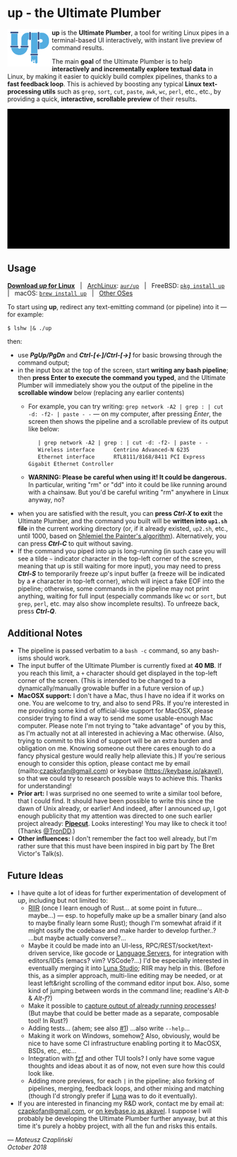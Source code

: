 # up - the Ultimate Plumber

<img align="left" width="20%" height="20%" src="logo.svg" />

**up** is the **Ultimate Plumber**, a tool for writing Linux pipes in a
terminal-based UI interactively, with instant live preview of command results.

The main **goal** of the Ultimate Plumber is to help **interactively and
incrementally explore textual data** in Linux, by making it easier to quickly
build complex pipelines, thanks to a **fast feedback loop**. This is achieved
by boosting any typical **Linux text-processing utils** such as `grep`, `sort`,
`cut`, `paste`, `awk`, `wc`, `perl`, etc., etc., by providing a quick,
**interactive, scrollable preview** of their results.

[![](up.gif)](https://asciinema.org/a/208538)

## Usage

**[Download *up* for Linux](https://github.com/akavel/up/releases/download/v0.3.2/up)**
&nbsp; | &nbsp; [ArchLinux](https://wiki.archlinux.org/index.php/Arch_User_Repository): [`aur/up`](https://aur.archlinux.org/packages/up/)
&nbsp; | &nbsp; FreeBSD: [`pkg install up`](https://www.freshports.org/textproc/up)
&nbsp; | &nbsp; macOS: [`brew install up`](https://formulae.brew.sh/formula/up)
&nbsp; | &nbsp; [Other OSes](https://github.com/akavel/up/releases)

To start using **up**, redirect any text-emitting command (or pipeline) into it
— for example:

    $ lshw |& ./up

then:

- use ***PgUp/PgDn*** and ***Ctrl-[←]/Ctrl-[→]*** for basic browsing through
  the command output;
- in the input box at the top of the screen, start **writing any bash
  pipeline**; then **press Enter to execute the command you typed**,
  and the Ultimate Plumber will immediately show you the output of
  the pipeline in the **scrollable window** below (replacing any
  earlier contents)
    - For example, you can try writing:
      `grep network -A2 | grep : | cut -d: -f2- | paste - -`
      — on my computer, after pressing *Enter*, the screen then shows
      the pipeline and a scrollable preview of its output like below:

             | grep network -A2 | grep : | cut -d: -f2- | paste - -
             Wireless interface      Centrino Advanced-N 6235
             Ethernet interface      RTL8111/8168/8411 PCI Express Gigabit Ethernet Controller

    - **WARNING: Please be careful when using it! It could be dangerous.**
      In particular, writing "rm" or "dd" into it could be like running around
      with a chainsaw. But you'd be careful writing "rm" anywhere in Linux
      anyway, no?
- when you are satisfied with the result, you can **press *Ctrl-X* to exit**
  the Ultimate Plumber, and the command you built will be **written into
  `up1.sh` file** in the current working directory (or, if it already existed,
  `up2.sh`, etc., until 1000, based on [Shlemiel the Painter's
  algorithm](https://www.joelonsoftware.com/2001/12/11/back-to-basics/)).
  Alternatively, you can press ***Ctrl-C*** to quit without saving.
- If the command you piped into *up* is long-running (in such case you will see
  a tilde `~` indicator character in the top-left corner of the screen, meaning
  that *up* is still waiting for more input), you may need to press
  ***Ctrl-S*** to temporarily freeze *up*'s input buffer (a freeze will be
  indicated by a `#` character in top-left corner), which will inject a fake
  EOF into the pipeline; otherwise, some commands in the pipeline may not print
  anything, waiting for full input (especially commands like `wc` or `sort`,
  but `grep`, `perl`, etc. may also show incomplete results). To unfreeze back,
  press ***Ctrl-Q***.

## Additional Notes

- The pipeline is passed verbatim to a `bash -c` command, so any bash-isms should work.
- The input buffer of the Ultimate Plumber is currently fixed at **40 MB**. If
  you reach this limit, a `+` character should get displayed in the top-left
  corner of the screen. (This is intended to be changed to a
  dynamically/manually growable buffer in a future version of *up*.)
- **MacOSX support:** I don't have a Mac, thus I have no idea if it works on
  one. You are welcome to try, and also to send PRs. If you're interested in
  me providing some kind of official-like support for MacOSX, please consider
  trying to find a way to send me some usable-enough Mac computer. Please note
  I'm not trying to "take advantage" of you by this, as I'm actually not at all
  interested in achieving a Mac otherwise. (Also, trying to commit to this kind
  of support will be an extra burden and obligation on me. Knowing someone out
  there cares enough to do a fancy physical gesture would really help alleviate
  this.) If you're serious enough to consider this option, please contact me by
  email (mailto:czapkofan@gmail.com) or keybase (https://keybase.io/akavel), so
  that we could try to research possible ways to achieve this.
  Thanks for understanding!
- **Prior art:** I was surprised no one seemed to write a similar tool before,
  that I could find. It should have been possible to write this since the dawn
  of Unix already, or earlier! And indeed, after I announced *up*, I got enough
  publicity that my attention was directed to one such earlier project already:
  **[Pipecut](http://pipecut.org/index.html)**. Looks interesting! You may like
  to check it too! (Thanks [@TronDD](https://lobste.rs/s/acpz00/up_tool_for_writing_linux_pipes_with#c_qxrgoa).)
- **Other influences:** I don't remember the fact too well already, but I'm
  rather sure that this must have been inspired in big part by The Bret Victor's Talk(s).

## Future Ideas

- I have quite a lot of ideas for further experimentation of development of
  *up*, including but not limited to:
    - [RIIR](https://rust-lang.org) (once I learn enough of Rust... at some
      point in future... maybe...) — esp. to hopefully make *up* be a smaller
      binary (and also to maybe finally learn some Rust); though I'm somewhat
      afraid if it might ossify the codebase and make harder to develop
      further..? ...but maybe actually converse?...
    - Maybe it could be made into an UI-less, RPC/REST/socket/text-driven
      service, like gocode or [Language Servers](https://langserver.org/), for
      integration with editors/IDEs (emacs? vim? VSCode?...) I'd be especially
      interested in eventually merging it into [Luna
      Studio](https://luna-lang.org/); RIIR may help in this. (Before this, as
      a simpler approach, multi-line editing may be needed, or at least
      left&right scrolling of the command editor input box. Also, some kind of
      jumping between words in the command line; readline's *Alt-b* & *Alt-f*?)
    - Make it possible to [capture output of already running
      processes](https://stackoverflow.com/a/19584979/98528)! (But maybe that
      could be better made as a separate, composable tool! In Rust?)
    - Adding tests... (ahem; see also
      [#1](https://github.com/akavel/up/issues/1)) ...also write `--help`...
    - Making it work on Windows,
      somehow[?](https://github.com/mattn/go-shellwords) Also, obviously, would
      be nice to have some CI infrastructure enabling porting it to MacOSX,
      BSDs, etc., etc...
    - Integration with [fzf](https://github.com/junegunn/fzf) and other TUI
      tools? I only have some vague thoughts and ideas about it as of now, not
      even sure how this could look like.
    - Adding more previews, for each `|` in the pipeline; also forking of
      pipelines, merging, feedback loops, and other mixing and matching (though
      I'd strongly prefer if [Luna](https://luna-lang.org) was to do it
      eventually).
- If you are interested in financing my R&D work, contact me by email at:
  czapkofan@gmail.com, or [on keybase.io as akavel](https://keybase.io/akavel).
  I suppose I will probably be developing the Ultimate Plumber further anyway,
  but at this time it's purely a hobby project, with all the fun and risks this
  entails.

— *Mateusz Czapliński*  
*October 2018*

